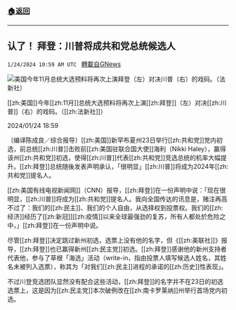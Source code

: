 ###  [:house:返回](README.md)
---


## 认了！ 拜登：川普将成共和党总统候选人
`1/24/2024 10:59 AM UTC ` [轉載自GNews](https://gnews.org/articles/2250022)

![美国今年11月总统大选预料将再次上演拜登（左）对决川普（右）的戏码。（法新社）](https://img.ltn.com.tw/Upload/news/600/2024/01/24/4562023_1_1.jpg "美国今年11月总统大选预料将再次上演拜登（左）对决川普（右）的戏码。（法新社）")

[[zh:美国]]今年[[zh:11月]]总统大选预料将再次上演[[zh:拜登]]（左）对决[[zh:川普]]（右）的戏码。（[[zh:法新社]]）

2024/01/24 18:59

〔编译陈成良／综合报导〕[[zh:美国]]新罕布夏州23日举行[[zh:共和党]]党内初选，前总统[[zh:川普]]击败前[[zh:美国驻联合国大使]]海利（Nikki Haley），赢得该州[[zh:共和党]]初选，使得[[zh:川普]]代表[[zh:共和党]]竞选总统的机率大幅提升。[[zh:拜登]]总统随後发表声明承认，「很明显」[[zh:川普]]将成为2024年[[zh:共和党]]提名人。

[[zh:美国有线电视新闻网]]（CNN）报导，[[zh:拜登]]在一份声明中说：「现在很明显，[[zh:川普]]将成为[[zh:共和党]]提名人。我向全国传达的讯息是，赌注再高不过了：我们的[[zh:民主]]、我们的个人自由，从选择权到投票权。我们的[[zh:经济]]经历了[[zh:新冠]][[zh:疫情]]以来全球最强劲的复苏，所有人都处於危险之中，」[[zh:拜登]]在一份声明中说。

尽管[[zh:拜登]]决定跳过新州初选，选票上没有他的名字，但《[[zh:美联社]]》报导，[[zh:拜登]]也已赢得新州[[zh:民主党]]初选。[[zh:拜登]]感谢他的新州支持者代表他，参与了草根「海选」活动（write-in，指由投票人填写候选人姓名，其姓名未被列入选票），称其为「对我们[[zh:民主]]进程的承诺的[[zh:历史]]性表现」。

不过川登竞选团队显然没有配合这些活动，[[zh:拜登]]的名字并不在23日的初选选票上，这是因为[[zh:民主党]]本次破例改在[[zh:南卡罗莱纳]]州举行首场党内初选。
